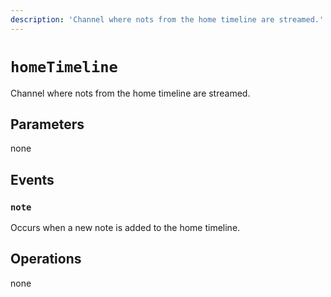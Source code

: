 ```yaml
---
description: 'Channel where nots from the home timeline are streamed.'
---
```


# `homeTimeline`

Channel where nots from the home timeline are streamed.

## Parameters

none

## Events

### `note`

<MkSchemaViewer :schema="{
	$ref: 'misskey://Note'
}"/>

Occurs when a new note is added to the home timeline.

## Operations

none
